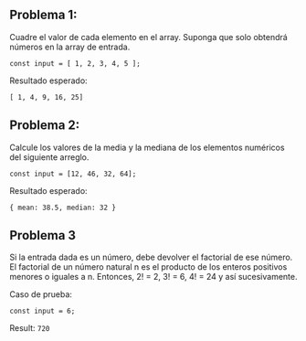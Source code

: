 ## Problema 1:

Cuadre el valor de cada elemento en el array. Suponga que solo obtendrá números en la array de entrada.

`const input = [ 1, 2, 3, 4, 5 ];`

Resultado esperado:

`[ 1, 4, 9, 16, 25]`

## Problema 2:

Calcule los valores de la media y la mediana de los elementos numéricos del siguiente arreglo.

`const input = [12, 46, 32, 64];`

Resultado esperado:

`{ mean: 38.5, median: 32 }`

## Problema 3

Si la entrada dada es un número, debe devolver el factorial de ese número. El factorial de un número natural n es el producto de los enteros positivos menores o iguales a n. Entonces, 2! = 2, 3! = 6, 4! = 24 y así sucesivamente.

Caso de prueba:

`const input = 6;`

Result: `720`
